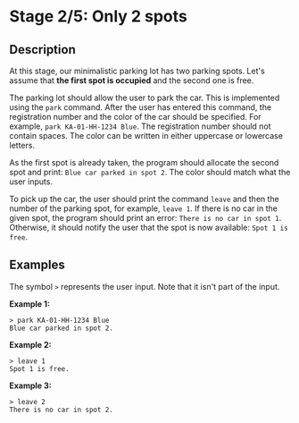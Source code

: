 # Stage 2/5: Only 2 spots
## Description
At this stage, our minimalistic parking lot has two parking spots. Let's assume that <b>the first spot is occupied</b> and the second one is free.

The parking lot should allow the user to park the car. This is implemented using the `park` command. After the user has entered this command, the registration number and the color of the car should be specified. For example, `park KA-01-HH-1234 Blue`. The registration number should not contain spaces. The color can be written in either uppercase or lowercase letters.

As the first spot is already taken, the program should allocate the second spot and print: `Blue car parked in spot 2`. The color should match what the user inputs.

To pick up the car, the user should print the command `leave` and then the number of the parking spot, for example, `leave 1`. If there is no car in the given spot, the program should print an error: `There is no car in spot 1`. Otherwise, it should notify the user that the spot is now available: `Spot 1 is free`.

## Examples
The symbol `>` represents the user input. Note that it isn't part of the input.

<b>Example 1:</b>
```
> park KA-01-HH-1234 Blue
Blue car parked in spot 2.
```

<b>Example 2:</b>
```
> leave 1
Spot 1 is free.
```

<b>Example 3:</b>
```
> leave 2
There is no car in spot 2.
```
